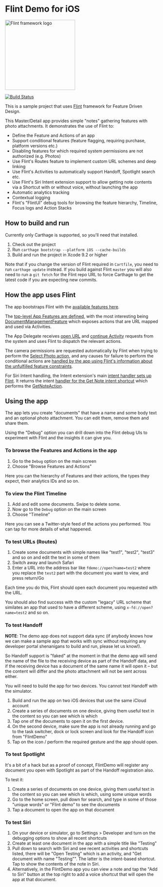 # Flint Demo for iOS

<img src="https://flint.tools/assets/img/logo-dark-on-white.svg" width="230" alt="Flint framework logo">

[![Build Status](https://travis-ci.org/MontanaFlossCo/FlintDemo-iOS.svg?branch=master)](https://travis-ci.org/MontanaFlossCo/FlintDemo-iOS)

This is a sample project that uses [Flint](https://github.com/MontanaFlossCo/Flint) framework for Feature Driven Design.

This Master/Detail app provides simple "notes" gathering features with photo attachments. It demonstrates the use of Flint to:

* Define the Feature and Actions of an app
* Support conditional features (feature flagging, requiring purchase, platform versions etc.)
* Disabling features for which required system permissions are not authorized (e.g. Photos)
* Use Flint's Routes feature to implement custom URL schemes and deep linking
* Use Flint's Activities to automatically support Handoff, Spotlight search etc.
* Use Flint's Siri Intent extension support to allow getting note contents via a Shortcut with or without voice, without launching the app
* Automatic analytics tracking
* Contextual logging
* Flint's "FlintUI" debug tools for browsing the feature hierarchy, Timeline, Focus logs and Action Stacks

## How to build and run

Currently only Carthage is supported, so you'll need that installed.

1. Check out the project
2. Run `carthage bootstrap --platform iOS --cache-builds`
3. Build and run the project in Xcode 9.2 or higher

Note that if you change the version of Flint required in `Cartfile`, you need to run `carthage update` instead.
If you build against Flint `master` you will also need to run a `git fetch` for the Flint repo URL to force
Carthage to get the latest code if you are expecting new commits.

## How the app uses Flint

The app bootstraps Flint with the [available features here](x-source-tag://flint-bootstrapping).

The [top-level App Features are defined](x-source-tag://app-features), with the most interesting being [DocumentManagementFeature](x-source-tag://document-management) which exposes actions that are URL mapped and used via Activities.

The App Delegate receives [open URL](x-source-tag://application-open-url) and [continue Activity](x-source-tag://application-continue-activity) requests from the system and uses Flint to dispatch the relevant actions.

The camera permissions are requested automatically by Flint when trying to perform the [Select Photo action](x-source-tag://select-photo), and any causes for failure to perform the conditional actions are [handled by the app using Flint's information about the unfulfilled feature constraints](x-source-tag://permissions-handling).  

For Siri Intent handling, the Intent extension's main [intent handler sets up Flint](x-source-tag://intenthandler). It returns the 
intent [handler for the Get Note intent shortcut](x-source-tag://getnote-handler) which performs the [GetNoteAction](x-source-tag://getnote).  

## Using the app

The app lets you create "documents" that have a name and some body text and an optional photo attachment. You can edit them, remove them and share them.

Using the "Debug" option you can drill down into the Flint debug UIs to experiment with Flint and the insights it can give you.

### To browse the Features and Actions in the app

1. Go to the `Debug` option on the main screen 
2. Choose "Browse Features and Actions" 

Here you can the hierarchy of Features and their actions, the types they expect, their analytics IDs and so on.

### To view the Flint Timeline

1. Add and edit some documents. Swipe to delete some.
2. Now go to the `Debug` option on the main screen 
3. Choose "Timeline" 

Here you can see a Twitter-style feed of the actions you performed. You can tap for more details of what happened.

### To test URLs (Routes)

1. Create some documents with simple names like "test1", "test2", "test3" and so on and edit the text in some of them 
2. Switch away and launch Safari
3. Enter a URL into the address bar like `fdemo://open?name=test2` where you replace the `test2` part with the document you want to view, and press return/Go

Each time you do this, Flint should open each document you requested with the URL.

You should also find success with the custom "legacy" URL scheme that similates an app that used to have a different scheme, using `x-fd://open?name=test2` and so on. 

### To test Handoff

**NOTE**: The demo app does not support data sync (if anybody knows how we can make a sample app that works with sync without requiring any developer portal shenanigans to build and run, please let us know!).

So Handoff support is "faked" at the moment in that the demo app will send the name of the file to the receiving device as part of the Handoff data, and if the receiving device has a document of the same name it will open it – but the content will differ and the photo attachment will not be sent across either.

You will need to build the app for two devices. You cannot test Handoff with the simulator.

1. Build and run the app on two iOS devices that use the same iCloud account
2. Create a series of documents on one device, giving them useful text in the content so you can see which is which
3. Tap one of the documents to open it on the first device.
4. On the second device, make sure the app is not already running and go to the task switcher, dock or lock screen and look for the Handoff icon from "FlintDemo"
5. Tap on the icon / perform the required gesture and the app should open. 

### To test Spotlight

It's a bit of a hack but as a proof of concept, FlintDemo will register any document you open with Spotlight as part of the Handoff registration also.

To test it:

1. Create a series of documents on one device, giving them useful text in the content so you can see which is which, using some unique words
2. Go to the home screen, pull down for search, and type in some of those "unique words" or "Flint demo" to see the documents
3. Tap a document to open the app on that document

### To test Siri

1. On your device or simulator, go to Settings > Developer and turn on the debugging options to show all recent shortcuts
2. Create at least one document in the app with a simple title like "Testing"
3. Pull down to search with Siri and see recent activities and shortcuts listed, there will be "Open Testing" which is an activity, and "Get document with name "Testing"". The latter is the intent-based shortcut. Tap to show the contents of the note in Siri.  
4. Alternatively, in the FlintDemo app you can view a note and tap the "Add to Siri" button at the top right to add a voice shortcut that will open the app at that document.


